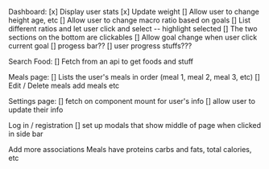 Dashboard:
[x] Display user stats
[x] Update weight
[] Allow user to change height age, etc
[] Allow user to change macro ratio based on goals
[] List different ratios and let user click and select -- highlight selected
[] The two sections on the bottom are clickables
[] Allow goal change when user click current goal
[] progess bar??
[] user progress stuffs???

Search Food:
[] Fetch from an api to get foods and stuff

Meals page:
[] Lists the user's meals in order (meal 1, meal 2, meal 3, etc)
[] Edit / Delete meals add meals etc

Settings page:
[] fetch on component mount for user's info
[] allow user to update their info

Log in / registration
[] set up modals that show middle of page when clicked in side bar

Add more associations
Meals have proteins carbs and fats, total calories, etc
